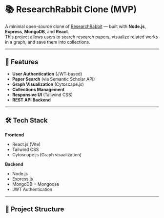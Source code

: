 # 📚 ResearchRabbit Clone (MVP)

A minimal open-source clone of [ResearchRabbit](https://researchrabbit.ai/) — built with **Node.js**, **Express**, **MongoDB**, and **React**.  
This project allows users to search research papers, visualize related works in a graph, and save them into collections.

---

## 🚀 Features
- **User Authentication** (JWT-based)
- **Paper Search** (via Semantic Scholar API)
- **Graph Visualization** (Cytoscape.js)
- **Collections Management**
- **Responsive UI** (Tailwind CSS)
- **REST API Backend**

---

## 🛠️ Tech Stack

**Frontend**
- React.js (Vite)
- Tailwind CSS
- Cytoscape.js (Graph visualization)

**Backend**
- Node.js
- Express.js
- MongoDB + Mongoose
- JWT Authentication

---

## 📂 Project Structure
